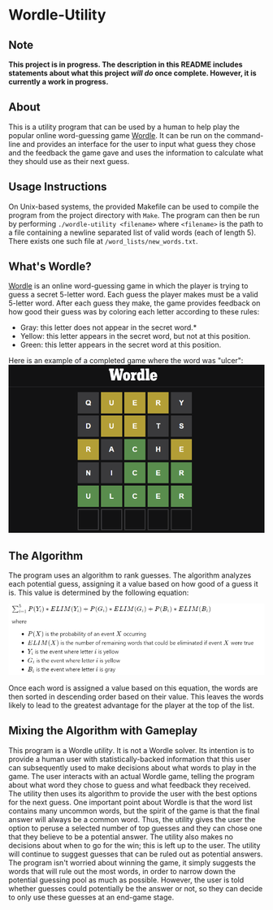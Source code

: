 # Wordle-Utility

## Note

**This project is in progress. The description in this README includes statements about what this project *will do* once complete. However, it is currently a work in progress.**

## About

This is a utility program that can be used by a human to help play the popular online word-guessing game [Wordle](https://www.nytimes.com/games/wordle/index.html). It can be run on the command-line and provides an interface for the user to input what guess they chose and the feedback the game gave and uses the information to calculate what they should use as their next guess. 

## Usage Instructions

On Unix-based systems, the provided Makefile can be used to compile the program from the project directory with `Make`. The program can then be run by performing `./wordle-utility <filename>` where `<filename>` is the path to a file containing a newline separated list of valid words (each of length 5). There exists one such file at `/word_lists/new_words.txt`. 

## What's Wordle?

[Wordle](https://www.nytimes.com/games/wordle/index.html) is an online word-guessing game in which the player is trying to guess a secret 5-letter word. Each guess the player makes must be a valid 5-letter word. After each guess they make, the game provides feedback on how good their guess was by coloring each letter according to these rules:
* Gray: this letter does not appear in the secret word.*
* Yellow: this letter appears in the secret word, but not at this position.
* Green: this letter appears in the secret word at this position.

Here is an example of a completed game where the word was "ulcer":
![](img/wordle.PNG "Example Wordle Game")

## The Algorithm

The program uses an algorithm to rank guesses. The algorithm analyzes each potential guess, assigning it a value based on how good of a guess it is. This value is determined by the following equation:

![](img/equation.PNG "Equation")

<!-- LaTeX version of the equation:

$\sum_{i=1}^{5} P(Y_i) * ELIM(Y_i) + P(G_i) * ELIM(G_i) + P(B_i)*ELIM(B_i)$

where 
* $P(X)$ is the probability of an event $X$ occurring
* $ELIM(X)$ is the number of remaining words that could be eliminated if event $X$ were true
* $Y_i$ is the event where letter $i$ is yellow
* $G_i$ is the event where letter $i$ is yellow
* $B_i$ is the event where letter $i$ is gray

-->

Once each word is assigned a value based on this equation, the words are then sorted in descending order based on their value. This leaves the words likely to lead to the greatest advantage for the player at the top of the list.

## Mixing the Algorithm with Gameplay

This program is a Wordle *utility*. It is not a Wordle solver. Its intention is to provide a human user with statistically-backed information that this user can subsequently used to make decisions about what words to play in the game. The user interacts with an actual Wordle game, telling the program about what word they chose to guess and what feedback they received. The utility then uses its algorithm to provide the user with the best options for the next guess. One important point about Wordle is that the word list contains many uncommon words, but the spirit of the game is that the final answer will always be a common word. Thus, the utility gives the user the option to peruse a selected number of top guesses and they can chose one that they believe to be a potential answer. The utility also makes no decisions about when to go for the win; this is left up to the user. The utility will continue to suggest guesses that can be ruled out as potential answers. The program isn't worried about winning the game, it simply suggests the words that will rule out the most words, in order to narrow down the potential guessing pool as much as possible. However, the user is told whether guesses could potentially be the answer or not, so they can decide to only use these guesses at an end-game stage.
